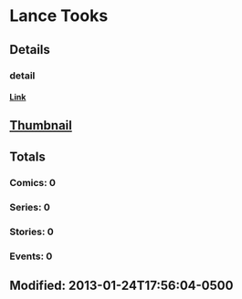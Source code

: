 # Lance  Tooks 
## Details
### detail
#### [Link](http://marvel.com/comics/creators/3331/lance_tooks?utm_campaign=apiRef&utm_source=225578a89fc76f3d20fbffda5d17a88d)
## [Thumbnail](http://i.annihil.us/u/prod/marvel/i/mg/b/40/image_not_available.jpg)
## Totals
### Comics: 0
### Series: 0
### Stories: 0
### Events: 0
## Modified: 2013-01-24T17:56:04-0500